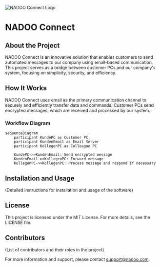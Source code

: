 ![NADOO Connect Logo](https://github.com/NADOOITChristophBa/NADOO-Connect/assets/106314951/fa6ff6b4-bdb9-4621-ad04-8f6aa65f4aea)

# NADOO Connect

## About the Project

NADOO Connect is an innovative solution that enables customers to send automated messages to our company using email-based communication. This project serves as a bridge between customer PCs and our company's system, focusing on simplicity, security, and efficiency.

## How It Works

NADOO Connect uses email as the primary communication channel to securely and efficiently transfer data and commands. Customer PCs send encrypted messages, which are received and processed by our system.

### Workflow Diagram

```mermaid
sequenceDiagram
    participant KundePC as Customer PC
    participant KundenEmail as Email Server
    participant KollegenPC as Colleague PC

    KundePC->>KundenEmail: Send encrypted message
    KundenEmail->>KollegenPC: Forward message
    KollegenPC->>KollegenPC: Process message and respond if necessary
```

## Installation and Usage
(Detailed instructions for installation and usage of the software)

## License
This project is licensed under the MIT License. For more details, see the LICENSE file.

## Contributors
(List of contributors and their roles in the project)

For more information and support, please contact support@nadoo.com.
